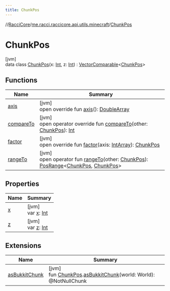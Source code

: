 ```yaml
---
title: ChunkPos
---
```

//[RacciCore](../../../index.html)/[me.racci.raccicore.api.utils.minecraft](../index.html)/[ChunkPos](index.html)



# ChunkPos



[jvm]\
data class [ChunkPos](index.html)(x: [Int](https://kotlinlang.org/api/latest/jvm/stdlib/kotlin/-int/index.html), z: [Int](https://kotlinlang.org/api/latest/jvm/stdlib/kotlin/-int/index.html)) : [VectorComparable](../-vector-comparable/index.html)&lt;[ChunkPos](index.html)&gt;



## Functions


| Name | Summary |
|---|---|
| [axis](axis.html) | [jvm]<br>open override fun [axis](axis.html)(): [DoubleArray](https://kotlinlang.org/api/latest/jvm/stdlib/kotlin/-double-array/index.html) |
| [compareTo](index.html#-2116486419%2FFunctions%2F863300109) | [jvm]<br>open operator override fun [compareTo](index.html#-2116486419%2FFunctions%2F863300109)(other: [ChunkPos](index.html)): [Int](https://kotlinlang.org/api/latest/jvm/stdlib/kotlin/-int/index.html) |
| [factor](factor.html) | [jvm]<br>open override fun [factor](factor.html)(axis: [IntArray](https://kotlinlang.org/api/latest/jvm/stdlib/kotlin/-int-array/index.html)): [ChunkPos](index.html) |
| [rangeTo](index.html#2104758597%2FFunctions%2F863300109) | [jvm]<br>open operator fun [rangeTo](index.html#2104758597%2FFunctions%2F863300109)(other: [ChunkPos](index.html)): [PosRange](../-pos-range/index.html)&lt;[ChunkPos](index.html), [ChunkPos](index.html)&gt; |


## Properties


| Name | Summary |
|---|---|
| [x](x.html) | [jvm]<br>var [x](x.html): [Int](https://kotlinlang.org/api/latest/jvm/stdlib/kotlin/-int/index.html) |
| [z](z.html) | [jvm]<br>var [z](z.html): [Int](https://kotlinlang.org/api/latest/jvm/stdlib/kotlin/-int/index.html) |


## Extensions


| Name | Summary |
|---|---|
| [asBukkitChunk](../as-bukkit-chunk.html) | [jvm]<br>fun [ChunkPos](index.html).[asBukkitChunk](../as-bukkit-chunk.html)(world: World): @NotNullChunk |


